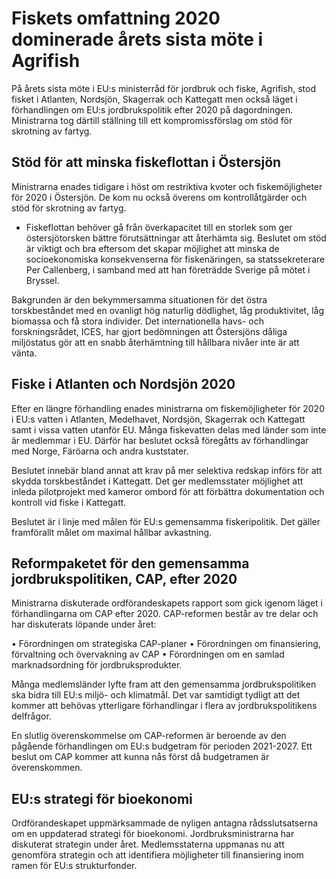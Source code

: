 # Fiskets omfattning 2020 dominerade årets sista möte i Agrifish

På årets sista möte i EU:s ministerråd för jordbruk och fiske, Agrifish, stod fisket i Atlanten, Nordsjön, Skagerrak och Kattegatt men också läget i förhandlingen om EU:s jordbrukspolitik efter 2020 på dagordningen. Ministrarna tog därtill ställning till ett kompromissförslag om stöd för skrotning av fartyg.

## Stöd för att minska fiskeflottan i Östersjön

Ministrarna enades tidigare i höst om restriktiva kvoter och fiskemöjligheter för 2020 i Östersjön. De kom nu också överens om kontrollåtgärder och stöd för skrotning av fartyg.

- Fiskeflottan behöver gå från överkapacitet till en storlek som ger östersjötorsken bättre förutsättningar att återhämta sig. Beslutet om stöd är viktigt och bra eftersom det skapar möjlighet att minska de socioekonomiska konsekvenserna för fiskenäringen, sa statssekreterare Per Callenberg, i samband med att han företrädde Sverige på mötet i Bryssel.

Bakgrunden är den bekymmersamma situationen för det östra torskbeståndet med en ovanligt hög naturlig dödlighet, låg produktivitet, låg biomassa och få stora individer. Det internationella havs- och forskningsrådet, ICES, har gjort bedömningen att Östersjöns dåliga miljöstatus gör att en snabb återhämtning till hållbara nivåer inte är att vänta.

## Fiske i Atlanten och Nordsjön 2020

Efter en längre förhandling enades ministrarna om fiskemöjligheter för 2020 i EU:s vatten i Atlanten, Medelhavet, Nordsjön, Skagerrak och Kattegatt samt i vissa vatten utanför EU. Många fiskevatten delas med länder som inte är medlemmar i EU. Därför har beslutet också föregåtts av förhandlingar med Norge, Färöarna och andra kuststater.

Beslutet innebär bland annat att krav på mer selektiva redskap införs för att skydda torskbeståndet i Kattegatt. Det ger medlemsstater möjlighet att inleda pilotprojekt med kameror ombord för att förbättra dokumentation och kontroll vid fiske i Kattegatt.

Beslutet är i linje med målen för EU:s gemensamma fiskeripolitik. Det gäller framförallt målet om maximal hållbar avkastning.

## Reformpaketet för den gemensamma jordbrukspolitiken, CAP, efter 2020

Ministrarna diskuterade ordförandeskapets rapport som gick igenom läget i förhandlingarna om CAP efter 2020. CAP-reformen består av tre delar och har diskuterats löpande under året:

• Förordningen om strategiska CAP-planer
• Förordningen om finansiering, förvaltning och övervakning av CAP
• Förordningen om en samlad marknadsordning för jordbruksprodukter.

Många medlemsländer lyfte fram att den gemensamma jordbrukspolitiken ska bidra till EU:s miljö- och klimatmål. Det var samtidigt tydligt att det kommer att behövas ytterligare förhandlingar i flera av jordbrukspolitikens delfrågor.

En slutlig överenskommelse om CAP-reformen är beroende av den pågående förhandlingen om EU:s budgetram för perioden 2021-2027. Ett beslut om CAP kommer att kunna nås först då budgetramen är överenskommen.

## EU:s strategi för bioekonomi

Ordförandeskapet uppmärksammade de nyligen antagna rådsslutsatserna om en uppdaterad strategi för bioekonomi. Jordbruksministrarna har diskuterat strategin under året. Medlemsstaterna uppmanas nu att genomföra strategin och att identifiera möjligheter till finansiering inom ramen för EU:s strukturfonder.
